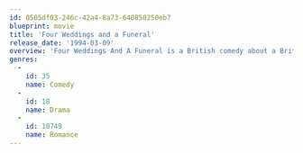 ```yaml
---
id: 0505df03-246c-42a4-8a73-640850250eb7
blueprint: movie
title: 'Four Weddings and a Funeral'
release_date: '1994-03-09'
overview: 'Four Weddings And A Funeral is a British comedy about a British Man named Charles and an American Woman named Carrie who go through numerous weddings before they determine if they are right for one another.'
genres:
  -
    id: 35
    name: Comedy
  -
    id: 18
    name: Drama
  -
    id: 10749
    name: Romance
---
```

